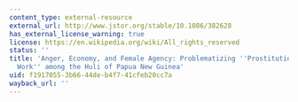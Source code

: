 ```yaml
---
content_type: external-resource
external_url: http://www.jstor.org/stable/10.1086/382628
has_external_license_warning: true
license: https://en.wikipedia.org/wiki/All_rights_reserved
status: ''
title: 'Anger, Economy, and Female Agency: Problematizing ''Prostitution'' and ''Sex
  Work'' among the Huli of Papua New Guinea'
uid: f1917055-3b66-44de-b4f7-41cfeb20cc7a
wayback_url: ''
---
```

